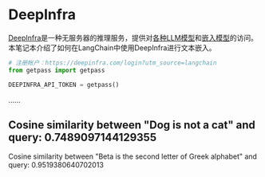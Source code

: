 # DeepInfra

[DeepInfra](https://deepinfra.com/?utm_source=langchain)是一种无服务器的推理服务，提供对[各种LLM模型](https://deepinfra.com/models?utm_source=langchain)和[嵌入模型](https://deepinfra.com/models?type=embeddings&utm_source=langchain)的访问。本笔记本介绍了如何在LangChain中使用DeepInfra进行文本嵌入。

```python
# 注册帐户：https://deepinfra.com/login?utm_source=langchain
from getpass import getpass

DEEPINFRA_API_TOKEN = getpass()
```

......

## Cosine similarity between "Dog is not a cat" and query: 0.7489097144129355

Cosine similarity between "Beta is the second letter of Greek alphabet" and query: 0.9519380640702013


